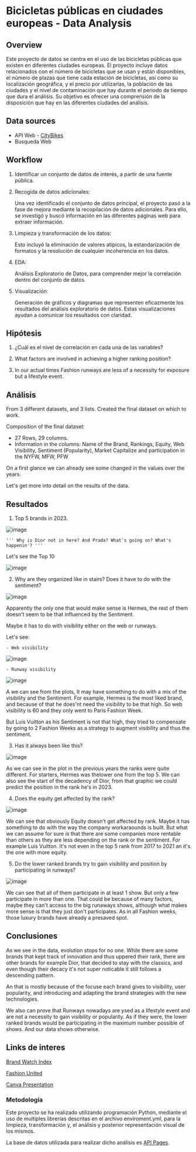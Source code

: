 # Bicicletas públicas en ciudades europeas - Data Analysis


## Overview
Este proyecto de datos se centra en el uso de las bicicletas públicas que existen en diferentes ciudades europeas. El proyecto incluye datos relacionados con el número de bicicletas que se usan y están disponibles, el número de plazas que tiene cada estación de bicicletas, así como su localización geográfica, y el precio por utilizarlas, la población de las ciudades y el nivel de contaminación que hay durante el periodo de tiempo que dura el análisis. Su objetivo es ofrecer una comprensión de la disposición que hay en las diferentes ciudades del análisis.

## Data sources

- API Web - [CityBikes](https://api.citybik.es/v2/)
- Busqueda Web


## Workflow

1. Identificar un conjunto de datos de interés, a partir de una fuente pública.

2. Recogida de datos adicionales:


    Una vez identificado el conjunto de datos principal, el proyecto pasó a la fase de mejora mediante la recopilación de datos adicionales. Para ello, se investigó y buscó información en las diferentes páginas web para extraer información.

3. Limpieza y transformación de los datos:

    Esto incluyó la eliminación de valores atípicos, la estandarización de formatos y la resolución de cualquier incoherencia en los datos.

4. EDA: 

    Análisis Exploratorio de Datos, para comprender mejor la correlación dentro del conjunto de datos.

5. Visualización:

    Generación de gráficos y diagramas que representen eficazmente los resultados del análisis exploratorio de datos. Estas visualizaciones ayudan a comunicar los resultados con claridad.

## Hipótesis

1. ¿Cuál es el nivel de correlación en cada una de las variables?

2. What factors are involved in achieving a higher ranking position?

3. In our actual times Fashion runways are less of a necessity for exposure but a lifestyle event. 

## Análisis


From 3 different datasets, and 3 lists. Created the final dataset on which to work.

Composition of the final dataset:

- 27 Rows, 29 columns.
- Information in the columns:
    Name of the Brand, Rankings, Equity, Web Visibility, Sentiment (Popularity), Market  Capitalize and participation in the NYFW, MFW, PFW

On a first glance we can already see some changed in the values over the years.

Let's get more into detail on the results of the data.


## Resultados

1. Top 5 brands in 2023.

![image](https://github.com/emmacunill/luxury-fashion/blob/main/figures/rank_5.png?raw=true)

    ''' Why is Dior not in here? And Prada? What's going on? What's happenin'? '''
    
Let's see the Top 10

![image](https://github.com/emmacunill/luxury-fashion/blob/main/figures/rank_10.png?raw=true)



2. Why are they organized like in stairs? Does it have to do with the sentiment?

![image](https://github.com/emmacunill/luxury-fashion/blob/main/figures/sentiment_10.png?raw=true)

Apparently the only one that would make sense is Hermes, the rest of them doesn't seem to be that influenced by the Sentiment.

Maybe it has to do with visibility either on the web or runways.

Let's see: 

    - Web visibility

![image](https://github.com/emmacunill/luxury-fashion/blob/main/figures/web_visibility_10.png?raw=true)


    - Runway visibility

![image](https://github.com/emmacunill/luxury-fashion/blob/main/figures/runway_10.png?raw=true)

A we can see from the plots, It may have something to do with a mix of the visibility and the Sentiment. For example, Hermes is the most liked brand, and because of that he does'nt need the visibility to be that high. So web visibility is 60 and they only went to Paris Fashion Week. 

But Luis Vuitton as his Sentiment is not that high, they tried to compensate by going to 2 Fashion Weeks as a strategy to augment visibility and thus the sentiment.


3. Has it always been like this?


![image](https://github.com/emmacunill/luxury-fashion/blob/main/figures/top_2017.png?raw=true)

As we can see in the plot in the previous years the ranks were quite different. For starters, Hermes was thelower one from the top 5. We can also see the start of the decadency of Dior, from that graphic we could predict the position in the rank he's in 2023.


4. Does the equity get affected by the rank?

![image](https://github.com/emmacunill/luxury-fashion/blob/main/figures/eq_2017.png?raw=true)

We can see that obviously Equity doesn't get affected by rank. Maybe it has something to do with the way the company workaraounds is built. But what we can assume for sure is that there are some companies more rentable than others as they are less depending on the rank or the sentiment. For example Luis Vuitton. It's not even in the top 5 rank from 2017 to 2021 an it's the one with more equity.

5. Do the lower ranked brands try to gain visibility and position by participating in runways?

![image](https://github.com/emmacunill/luxury-fashion/blob/main/figures/runway_10_tail.png?raw=true)

We can see that all of them participate in at least 1 show. But only a few participate in more than one. That could be because of many factors, maybe they can't access to the big runaways shows, although what makes more sense is that they just don't participates. As in all Fashion weeks, those luxury brands have already a presaved spot.



## Conclusiones

As we see in the data, evolution stops for no one. While there are some brands that kept track of innovation and thus uppered their rank, there are other brands for example Dior, that decided to stay with the classics, and even though their decacy it's not super noticable it still follows a descending pattern. 

An that is mostly because of the focuse each brand gives to visibility, user popularity, and introducing and adapting the brand strategies with the new technologies.

We also can prove that Runways nowadays are ysed as a lifestyle event and are not a necessity to gain visibility or popularity. As if they were, the lower ranked brands would be participating in the maximum number possible of shows. And our data shows otherwise.


## Links de interes

[Brand Watch Index]("https://www.brandwatch.com/wp-content/uploads/2020/01/LuxFashion-Q42019.csv?rev=1698422964802")

[Fashion United]("https://fashionunited.com/i/top200")

[Canva Presentation]("https://www.canva.com/design/DAFywJ8Gbjo/z30AT2x216v3prputMbcuw/edit?utm_content=DAFywJ8Gbjo&utm_campaign=designshare&utm_medium=link2&utm_source=sharebutton")






### Metodología
Este proyecto se ha realizado utilizando programación Python, mediante el uso de multiples librerias descritas en el archivo enviroment.yml, para la limpieza, transformación y, el análisis y posterior representación visual de los mismos.

La base de datos utilizada para realizar dicho análisis es [API Pages]("https://api.citybik.es/v2").